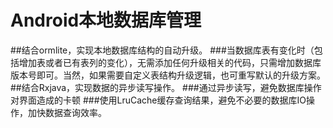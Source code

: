 # Android本地数据库管理
##结合ormlite，实现本地数据库结构的自动升级。
###当数据库表有变化时（包括增加表或者已有表列的变化），无需添加任何升级相关的代码，只需增加数据库版本号即可。当然，如果需要自定义表结构升级逻辑，也可重写默认的升级方案。
##结合Rxjava，实现数据的异步读写操作。
###通过异步读写，避免数据库操作对界面造成的卡顿
###使用LruCache缓存查询结果，避免不必要的数据库IO操作，加快数据查询效率。

